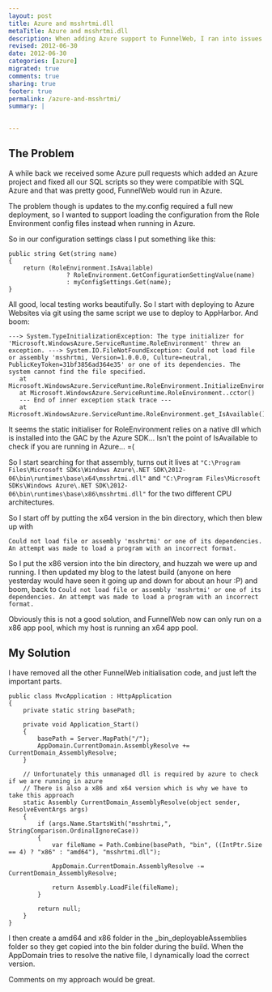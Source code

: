 ```yaml
---
layout: post
title: Azure and msshrtmi.dll
metaTitle: Azure and msshrtmi.dll
description: When adding Azure support to FunnelWeb, I ran into issues with Azure and msshrtmi.dll. Here is my solutions
revised: 2012-06-30
date: 2012-06-30
categories: [azure]
migrated: true
comments: true
sharing: true
footer: true
permalink: /azure-and-msshrtmi/
summary: | 
  

---
```

## The Problem
A while back we received some Azure pull requests which added an Azure project and fixed all our SQL scripts so they were compatible with SQL Azure and that was pretty good, FunnelWeb would run in Azure.

The problem though is updates to the my.config required a full new deployment, so I wanted to support loading the configuration from the Role Environment config files instead when running in Azure.

So in our configuration settings class I put something like this:

    public string Get(string name)
    {
        return (RoleEnvironment.IsAvailable)
                    ? RoleEnvironment.GetConfigurationSettingValue(name)
                    : myConfigSettings.Get(name);
    }

All good, local testing works beautifully. So I start with deploying to Azure Websites via git using the same script we use to deploy to AppHarbor. And boom:

    ---> System.TypeInitializationException: The type initializer for 'Microsoft.WindowsAzure.ServiceRuntime.RoleEnvironment' threw an exception. ---> System.IO.FileNotFoundException: Could not load file or assembly 'msshrtmi, Version=1.0.0.0, Culture=neutral, PublicKeyToken=31bf3856ad364e35' or one of its dependencies. The system cannot find the file specified.
       at Microsoft.WindowsAzure.ServiceRuntime.RoleEnvironment.InitializeEnvironment()
       at Microsoft.WindowsAzure.ServiceRuntime.RoleEnvironment..cctor()
       --- End of inner exception stack trace ---
       at Microsoft.WindowsAzure.ServiceRuntime.RoleEnvironment.get_IsAvailable()

It seems the static initialiser for RoleEnvironment relies on a native dll which is installed into the GAC by the Azure SDK... Isn't the point of IsAvailable to check if you are running in Azure... =(

So I start searching for that assembly, turns out it lives at `"C:\Program Files\Microsoft SDKs\Windows Azure\.NET SDK\2012-06\bin\runtimes\base\x64\msshrtmi.dll"` and `"C:\Program Files\Microsoft SDKs\Windows Azure\.NET SDK\2012-06\bin\runtimes\base\x86\msshrtmi.dll"` for the two different CPU architectures.

So I start off by putting the x64 version in the bin directory, which then blew up with

    Could not load file or assembly 'msshrtmi' or one of its dependencies. An attempt was made to load a program with an incorrect format.

So I put the x86 version into the bin directory, and huzzah we were up and running. I then updated my blog to the latest build (anyone on here yesterday would have seen it going up and down for about an hour :P) and boom, back to `Could not load file or assembly 'msshrtmi' or one of its dependencies. An attempt was made to load a program with an incorrect format.`

Obviously this is not a good solution, and FunnelWeb now can only run on a x86 app pool, which my host is running an x64 app pool.

## My Solution
I have removed all the other FunnelWeb initialisation code, and just left the important parts.

    public class MvcApplication : HttpApplication
    {
        private static string basePath;

        private void Application_Start()
        {
            basePath = Server.MapPath("/");
            AppDomain.CurrentDomain.AssemblyResolve += CurrentDomain_AssemblyResolve;
        }

        // Unfortunately this unmanaged dll is required by azure to check if we are running in azure
        // There is also a x86 and x64 version which is why we have to take this approach
        static Assembly CurrentDomain_AssemblyResolve(object sender, ResolveEventArgs args)
        {
            if (args.Name.StartsWith("msshrtmi,", StringComparison.OrdinalIgnoreCase))
            {
                var fileName = Path.Combine(basePath, "bin", ((IntPtr.Size == 4) ? "x86" : "amd64"), "msshrtmi.dll");

                AppDomain.CurrentDomain.AssemblyResolve -= CurrentDomain_AssemblyResolve;

                return Assembly.LoadFile(fileName);
            }

            return null;
        }
    }

I then create a amd64 and x86 folder in the _bin_deployableAssemblies folder so they get copied into the bin folder during the build.
When the AppDomain tries to resolve the native file, I dynamically load the correct version.

Comments on my approach would be great.